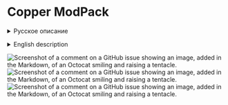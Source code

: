# Copper ModPack

<details>

<summary>Русское описание</summary>

### В чем преимущество сборки?

Преимущества этого модпака в том, что он улучшает оптимизацию, комфорт игры (улучшенные звуки, шаги, окружение) + моды, которые добавляют множество функций, которые делают майнкрафт живее и функциональнее. P.S приятной игры!(Упор идёт на игру на сервере)

### Где можно играть?
Этот модпак не включает в себя никаких контентных модов по типу новых подземелий, генерации или мобов.Таким образом, вы можете использовать этот пакет модов практически на любом сервере (если вы, конечно, используете версию совместимую  с сервером) или для игры в одиночку

### Как насчет функций Optifine?

Здесь есть много модов, которые добавляют функции из optifine.(это, например, масштабирование, шейдеры, динамическое освещение,анимированные текстуры и кастомные предметы )

### Почему Fabric?

Fabric обновляется и загружается быстрее, к тому же она имеет хорошую поддержку модов и оптимизирован лучше, чем forge.

### Способ связи с модерацией сборки

Связатся можно cо мной в дискорде Encore#8386  </details>
<details>

<summary>English description</summary>

### What is the advantage of assembly?

The advantages of this modpack are that it improves optimization, comfort of the game (improved sounds, steps, environment) + mods that add a lot of features that make minecraft livelier and more functional. P.S. Have a nice game!(Emphasis is on the game on the server)

### Where can play?

This modpack does not include any contact mods by type of new dungeons, generation or mobs.Therefore, you can use this mod pack on almost any server (If  you using a version compatible with the server) or for playing alone. P.S Have a nice game!


### What about functions Optifine?

There are many mods here that add functions from optifine.(this is for example zoom, shaders, dynamic lighting,animated textures and custom models )


### Why Fabric?

Fabric is updated and loaded faster, besides it has good support for mods and is optimized better than forge


### How to communicate with build moderation

You can contact me in the discord  Encore#8386
</details>


![Screenshot of a comment on a GitHub issue showing an image, added in the Markdown, of an Octocat smiling and raising a tentacle.](https://cdn-raw.modrinth.com/data/rcFhdM8L/images/6cf2171afd886dd3fbe48c4abcd91d4dc75da1fd.png)
![Screenshot of a comment on a GitHub issue showing an image, added in the Markdown, of an Octocat smiling and raising a tentacle.](https://cdn-raw.modrinth.com/data/rcFhdM8L/images/0f617912cebcb60dcf73c05b03a89cc34d2c98fb.png)
![Screenshot of a comment on a GitHub issue showing an image, added in the Markdown, of an Octocat smiling and raising a tentacle.](https://cdn-raw.modrinth.com/data/rcFhdM8L/images/25e20cbef14c59dd708487bc4b5bd343ed0545f6.png)
